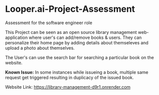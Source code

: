 # Looper.ai-Project-Assessment
Assessment for the software engineer role

This Project can be seen as an open source library management web-application where user's can add/remove books & users. 
They can personalize their home page by adding details about themseleves and upload a photo about themselves.

The User's can use the search bar for searching a particular book on the website.

**Known Issue:**
In some instances while issueing a book, multiple same request get triggered resulting in duplicacy of the issued book.

Website Link: https://library-management-d9r1.onrender.com
